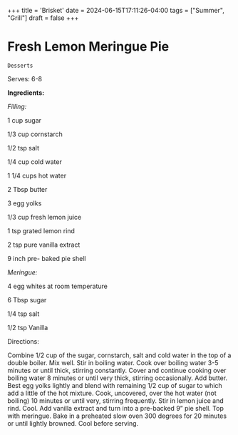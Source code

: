 +++
title = 'Brisket'
date = 2024-06-15T17:11:26-04:00
tags = ["Summer", "Grill"]
draft = false
+++
# Fresh Lemon Meringue Pie

`Desserts`

Serves: 6-8

**Ingredients:** 

_Filling:_

1 cup sugar

1/3 cup cornstarch

1/2 tsp salt

1/4 cup cold water

1 1/4 cups hot water

2 Tbsp butter

3 egg yolks

1/3 cup fresh lemon juice

1 tsp grated lemon rind

2 tsp pure vanilla extract

9 inch pre- baked pie shell

_Meringue:_ 

4 egg whites at room temperature 

6 Tbsp sugar 

1/4 tsp salt

1/2 tsp Vanilla

Directions:

Combine 1/2 cup of the sugar, cornstarch, salt and cold water in the top of a double boiler. Mix well. Stir in boiling water. Cook over boiling water 3-5 minutes or until thick, stirring constantly. Cover and continue cooking over boiling water 8 minutes or until very thick, stirring occasionally. Add butter. Best egg yolks lightly and blend with remaining 1/2 cup of sugar to which add a little of the hot mixture. Cook, uncovered, over the hot water (not boiling) 10 minutes or until very, stirring frequently. Stir in lemon juice and rind. Cool. Add vanilla extract and turn into a pre-backed 9” pie shell. Top with meringue. Bake in a preheated slow oven 300 degrees for 20 minutes or until lightly browned. Cool before serving. 
